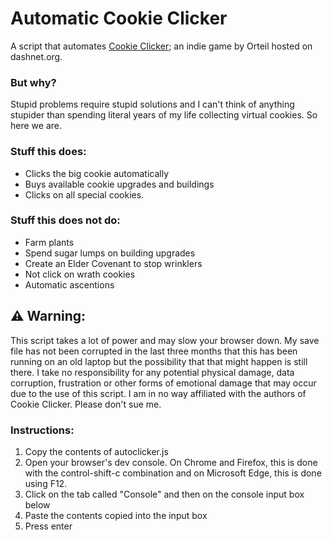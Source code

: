# Automatic Cookie Clicker
A script that automates <a href="http://orteil.dashnet.org/cookieclicker/">Cookie Clicker</a>; an indie game by Orteil hosted on dashnet.org.

### But why?
Stupid problems require stupid solutions and I can't think of anything stupider than spending literal years of my life collecting virtual cookies. So here we are.

### Stuff this does:
* Clicks the big cookie automatically
* Buys available cookie upgrades and buildings
* Clicks on all special cookies.

### Stuff this does not do:
* Farm plants
* Spend sugar lumps on building upgrades
* Create an Elder Covenant to stop wrinklers
* Not click on wrath cookies
* Automatic ascentions

## ⚠️ Warning:
This script takes a lot of power and may slow your browser down. My save file has not been corrupted in the last three months that this has been running on an old laptop but the possibility that that might happen is still there. I take no responsibility for any potential physical damage, data corruption, frustration or other forms of emotional damage that may occur due to the use of this script. I am in no way affiliated with the authors of Cookie Clicker. Please don't sue me.

### Instructions:
1) Copy the contents of autoclicker.js
2) Open your browser's dev console. On Chrome and Firefox, this is done with the control-shift-c combination and on Microsoft Edge, this is done using F12.
3) Click on the tab called "Console" and then on the console input box below 
4) Paste the contents copied into the input box
5) Press enter
